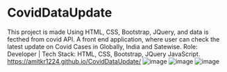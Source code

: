 # CovidDataUpdate
This project is made Using HTML, CSS, Bootstrap, JQuery, and data is fecthed from covid API.
A front end application, where user can check the latest update on Covid Cases in Globally, India and Satewise.
Role: Developer | Tech Stack: HTML, CSS, Bootstrap, JQuery JavaScript.
https://amitkr1224.github.io/CovidDataUpdate/
![image](https://user-images.githubusercontent.com/88556839/143781834-de52c708-6adc-480c-9f3a-60f06d826cf2.png)
![image](https://user-images.githubusercontent.com/88556839/143781847-35a8ac23-7c2c-47fd-9597-e7be5ccd4564.png)
![image](https://user-images.githubusercontent.com/88556839/143781857-837989d3-e4c6-4d60-b8fb-79113782ccd6.png)
